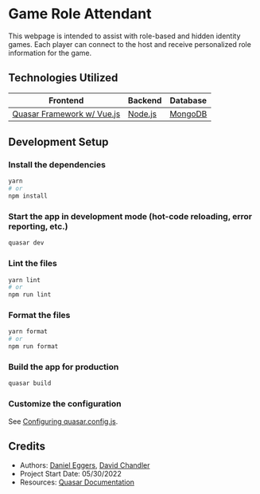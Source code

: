 # Game Role Attendant

This webpage is intended to assist with role-based and hidden identity games.
Each player can connect to the host and receive personalized role information for the game.

## Technologies Utilized

| Frontend                                          | Backend                           | Database                            |
| ------------------------------------------------- | --------------------------------- | ----------------------------------- |
| [Quasar Framework w/ Vue.js](https://quasar.dev/) | [Node.js](https://nodejs.org/en/) | [MongoDB](https://www.mongodb.com/) |

## Development Setup

### Install the dependencies

```bash
yarn
# or
npm install
```

### Start the app in development mode (hot-code reloading, error reporting, etc.)

```bash
quasar dev
```

### Lint the files

```bash
yarn lint
# or
npm run lint
```

### Format the files

```bash
yarn format
# or
npm run format
```

### Build the app for production

```bash
quasar build
```

### Customize the configuration

See [Configuring quasar.config.js](https://v2.quasar.dev/quasar-cli-vite/quasar-config-js).

## Credits

- Authors: [Daniel Eggers](https://github.com/dme998/), [David Chandler](https://github.com/Tut-k0)
- Project Start Date: 05/30/2022
- Resources: [Quasar Documentation](https://quasar.dev/api-explorer)
